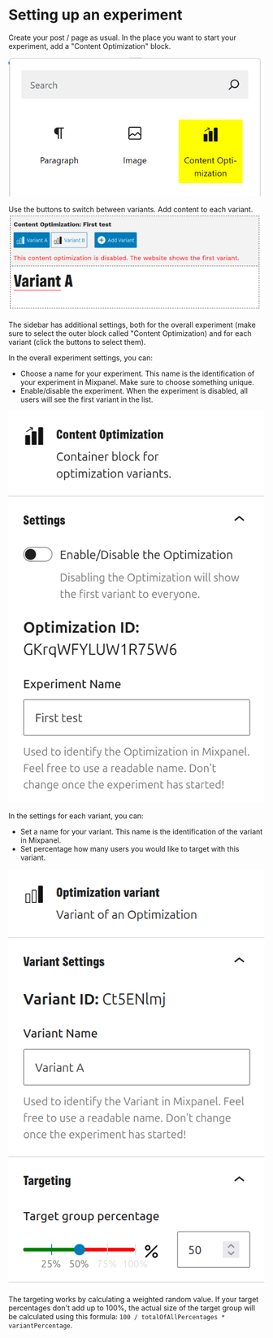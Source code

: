 # Setting up an experiment

Create your post / page as usual. In the place you want to start your experiment, add a "Content Optimization" block.

![Insert a Content Optimization block](images/experiment-insert-block.png)

Use the buttons to switch between variants. Add content to each variant.
![Optimization block](images/experiment-optimization-block.png)

The sidebar has additional settings, both for the overall experiment (make sure to select the outer block called "Content Optimization) and for each variant (click the buttons to select them).

In the overall experiment settings, you can:

- Choose a name for your experiment. This name is the identification of your experiment in Mixpanel. Make sure to choose something unique.
- Enable/disable the experiment. When the experiment is disabled, all users will see the first variant in the list.

![Experiment settings](images/experiment-settings.png)

In the settings for each variant, you can:

- Set a name for your variant. This name is the identification of the variant in Mixpanel.
- Set percentage how many users you would like to target with this variant.

![Variant settings](images/experiment-settings-variant.png)

The targeting works by calculating a weighted random value. If your target percentages don't add up to 100%, the actual size of the target group will be calculated using this formula: `100 / totalOfAllPercentages * variantPercentage`.
